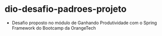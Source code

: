# dio-desafio-padroes-projeto

 - Desafio proposto no módulo de Ganhando Produtividade com o Spring Framework do Bootcamp da OrangeTech
